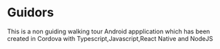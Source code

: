 # Guidors
This is a non guiding walking tour Android appplication which has been created in Cordova with Typescript,Javascript,React Native and NodeJS

